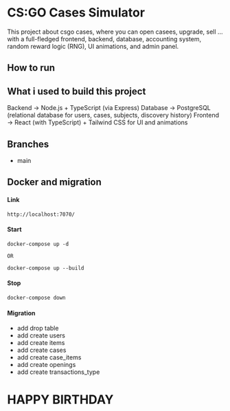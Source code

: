 # CS:GO Cases Simulator

This project about csgo cases, where you can open casees, upgrade, sell ...
with a full-fledged frontend, backend, database, accounting system, random reward logic (RNG), UI animations, and admin panel.




## How to run 








## What i used to build this project
Backend → Node.js + TypeScript (via Express)
Database → PostgreSQL (relational database for users, cases, subjects, discovery history)
Frontend → React (with TypeScript) + Tailwind CSS for UI and animations





## Branches
- main 

[//]: # (- develop &#40;when add something and it's work&#41;)

[//]: # (- feature/project-setup&#40;add everything&#41;)


## Docker and migration

#### Link

```
http://localhost:7070/
```

#### Start
```
docker-compose up -d

OR

docker-compose up --build
```

#### Stop

```
docker-compose down

```
#### Migration
- add drop table
- add create users
- add create items
- add create cases
- add create case_items
- add create openings
- add create transactions_type






# HAPPY BIRTHDAY



